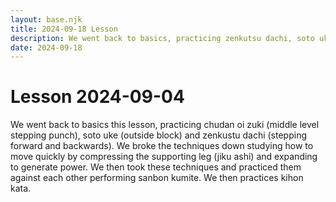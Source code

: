 ```yaml
---
layout: base.njk
title: 2024-09-18 Lesson
description: We went back to basics, practicing zenkutsu dachi, soto uke and oi zuki, practicing it alone and then with a partner (kumite).i
date: 2024-09-18
---
```

# Lesson 2024-09-04 

We went back to basics this lesson, practicing chudan oi zuki (middle level stepping punch), soto uke (outside block) and zenkustu dachi (stepping forward and backwards). We broke the techniques down studying how to move quickly by compressing the supporting leg (jiku ashi) and expanding to generate power. We then took these techniques and practiced them against each other performing sanbon kumite.  We then practices kihon kata.

